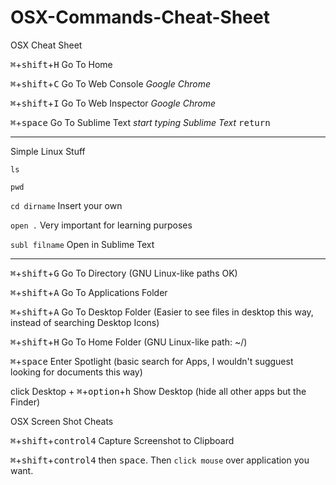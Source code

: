 # OSX-Commands-Cheat-Sheet
OSX Cheat Sheet

<kbd>⌘</kbd>+<kbd>shift</kbd>+<kbd>H</kbd> Go To Home

<kbd>⌘</kbd>+<kbd>shift</kbd>+<kbd>C</kbd> Go To Web Console _Google Chrome_

<kbd>⌘</kbd>+<kbd>shift</kbd>+<kbd>I</kbd> Go To Web Inspector _Google Chrome_

<kbd>⌘</kbd>+<kbd>space</kbd> Go To Sublime Text _start typing Sublime Text_ <kbd>return</kbd>

----

Simple Linux Stuff

`ls`

`pwd`

`cd dirname` Insert your own 

`open .` Very important for learning purposes

`subl filname` Open in Sublime Text

---


<kbd>⌘</kbd>+<kbd>shift</kbd>+<kbd>G</kbd> Go To Directory (GNU Linux-like paths OK)

<kbd>⌘</kbd>+<kbd>shift</kbd>+<kbd>A</kbd> Go To Applications Folder

<kbd>⌘</kbd>+<kbd>shift</kbd>+<kbd>A</kbd> Go To Desktop Folder (Easier to see files in desktop this way, instead of searching Desktop Icons)

<kbd>⌘</kbd>+<kbd>shift</kbd>+<kbd>H</kbd> Go To Home Folder (GNU Linux-like path: ~/)

<kbd>⌘</kbd>+<kbd>space</kbd> Enter Spotlight (basic search for Apps, I wouldn't sugguest looking for documents this way)

click Desktop + <kbd>⌘</kbd>+<kbd>option</kbd>+<kbd>h</kbd> Show Desktop (hide all other apps but the Finder)

OSX Screen Shot Cheats

<kbd>⌘</kbd>+<kbd>shift</kbd>+<kbd>control</kbd><kbd>4</kbd> Capture Screenshot to Clipboard

<kbd>⌘</kbd>+<kbd>shift</kbd>+<kbd>control</kbd><kbd>4</kbd> then <kbd>space</kbd>. Then `click mouse` over application you want.
